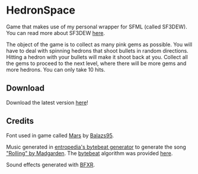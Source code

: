 HedronSpace
===========

Game that makes use of my personal wrapper for SFML (called SF3DEW).  You can read more about SF3DEW [here](https://github.com/JISyed/SF3DEW).

The object of the game is to collect as many pink gems as possible. You will have to deal with spinning hedrons that shoot bullets in random directions. Hitting a hedron with your bullets will make it shoot back at you. Collect all the gems to proceed to the next level, where there will be more gems and more hedrons. You can only take 10 hits.

Download
--------

Download the latest version [here](https://github.com/JISyed/HedronSpace/releases/latest)!

Credits
-------

Font used in game called [Mars](http://www.dafont.com/mars.font) by [Balazs95](http://www.dafont.com/altera.d4403).

Music generated in [entropedia's bytebeat generator](http://entropedia.co.uk/generative_music_1.2_beta/) to generate the song ["Rolling" by Madgarden](https://soundcloud.com/madgarden/rolling). The [bytebeat](http://canonical.org/~kragen/bytebeat/) algorithm was provided [here](https://github.com/erlehmann/algorithmic-symphonies/blob/master/rolling).

Sound effects generated with [BFXR](http://www.bfxr.net/).

